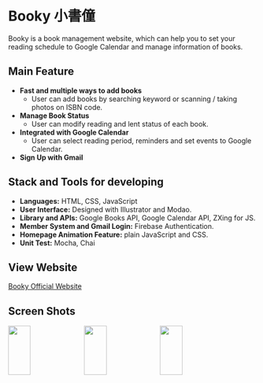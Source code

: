 # Booky 小書僮
Booky is a book management website, which can help you to set your reading schedule to Google Calendar and manage information of books.

## Main Feature
* **Fast and multiple ways to add books**
  * User can add books by searching keyword or scanning / taking photos on ISBN code.
* **Manage Book Status**
  * User can modify reading and lent status of each book.
* **Integrated with Google Calendar**
  * User can select reading period, reminders and set events to Google Calendar.
* **Sign Up with Gmail**

## Stack and Tools for developing
* **Languages:** HTML, CSS, JavaScript
* **User Interface:** Designed with Illustrator and Modao.
* **Library and APIs:** Google Books API, Google Calendar API, ZXing for JS.
* **Member System and Gmail Login:** Firebase Authentication.
* **Homepage Animation Feature:** plain JavaScript and CSS.
* **Unit Test:** Mocha, Chai

## View Website
[Booky Official Website](https://booky-217508.firebaseapp.com/)

## Screen Shots
<img align="left" width="30%" height="100" src="https://i.imgur.com/6PHcYB5.png">
<span>&nbsp&nbsp</span>
<img align="left" width="30%" height="100" src="https://i.imgur.com/OdVCCVm.png">
<span>&nbsp&nbsp</span>
<img align="left" width="30%" height="100" src="https://i.imgur.com/UWdrIdM.png">


